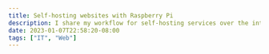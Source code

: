 ```yaml
---
title: Self-hosting websites with Raspberry Pi
description: I share my workflow for self-hosting services over the internet.
date: 2023-01-07T22:58:20-08:00
tags: ["IT", "Web"]
---
```


